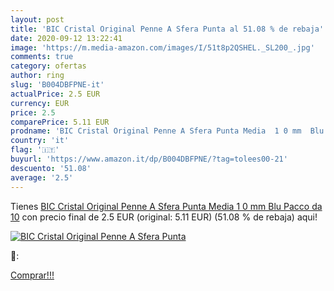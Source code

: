 ```yaml
---
layout: post
title: 'BIC Cristal Original Penne A Sfera Punta al 51.08 % de rebaja'
date: 2020-09-12 13:22:41
image: 'https://m.media-amazon.com/images/I/51t8p2QSHEL._SL200_.jpg'
comments: true
category: ofertas
author: ring
slug: 'B004DBFPNE-it'
actualPrice: 2.5 EUR
currency: EUR
price: 2.5
comparePrice: 5.11 EUR
prodname: 'BIC Cristal Original Penne A Sfera Punta Media  1 0 mm  Blu  Pacco da 10'
country: 'it'
flag: '🇮🇹'
buyurl: 'https://www.amazon.it/dp/B004DBFPNE/?tag=tolees00-21'
descuento: '51.08'
average: '2.5'
---
```


Tienes [BIC Cristal Original Penne A Sfera Punta Media  1 0 mm  Blu  Pacco da 10](https://www.amazon.it/dp/B004DBFPNE/?tag=tolees00-21) con precio final de  2.5 EUR (original: 5.11 EUR) (51.08 %  de rebaja) aqui!

[![BIC Cristal Original Penne A Sfera Punta](https://m.media-amazon.com/images/I/51t8p2QSHEL._SL200_.jpg)](https://www.amazon.it/dp/B004DBFPNE/?tag=tolees00-21)

🔎:


[Comprar!!!](https://www.amazon.it/dp/B004DBFPNE/?tag=tolees00-21)
